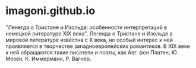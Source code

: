 # imagoni.github.io

"Ленегда о Тристане и Изольде: особенности интерпретаций в немецкой литературе XIX века". Легенда о Тристане и Изольде в мировой литературе известна с Х века, но особый интерес к ней проявляется в творчестве западноевропейских романтиков. В XIX веке к ней обращаются такие писатели и поэты, как Авг. фон Платен, Ю. Мозен, К. Иммерманн, Р. Вагнер.
